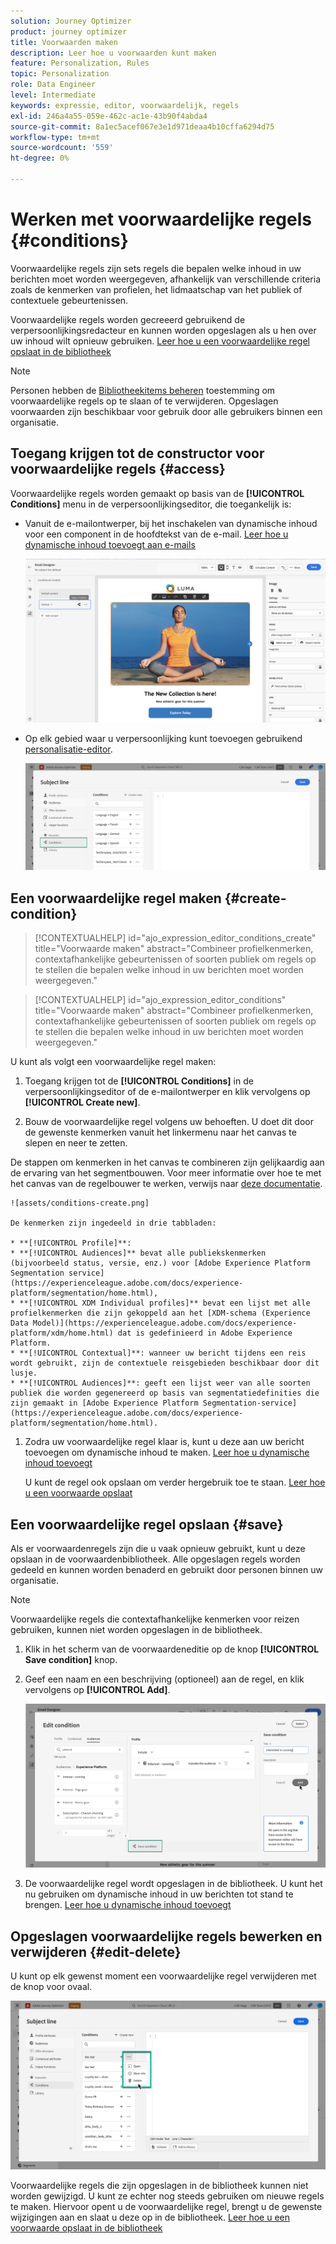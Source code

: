 ```yaml
---
solution: Journey Optimizer
product: journey optimizer
title: Voorwaarden maken
description: Leer hoe u voorwaarden kunt maken
feature: Personalization, Rules
topic: Personalization
role: Data Engineer
level: Intermediate
keywords: expressie, editor, voorwaardelijk, regels
exl-id: 246a4a55-059e-462c-ac1e-43b90f4abda4
source-git-commit: 8a1ec5acef067e3e1d971deaa4b10cffa6294d75
workflow-type: tm+mt
source-wordcount: '559'
ht-degree: 0%

---
```


# Werken met voorwaardelijke regels {#conditions}

Voorwaardelijke regels zijn sets regels die bepalen welke inhoud in uw berichten moet worden weergegeven, afhankelijk van verschillende criteria zoals de kenmerken van profielen, het lidmaatschap van het publiek of contextuele gebeurtenissen.

Voorwaardelijke regels worden gecreeerd gebruikend de verpersoonlijkingsredacteur en kunnen worden opgeslagen als u hen over uw inhoud wilt opnieuw gebruiken. [Leer hoe u een voorwaardelijke regel opslaat in de bibliotheek](#save)

>[!NOTE]
>
>Personen hebben de [Bibliotheekitems beheren](../administration/ootb-product-profiles.md) toestemming om voorwaardelijke regels op te slaan of te verwijderen. Opgeslagen voorwaarden zijn beschikbaar voor gebruik door alle gebruikers binnen een organisatie.

## Toegang krijgen tot de constructor voor voorwaardelijke regels {#access}

Voorwaardelijke regels worden gemaakt op basis van de **[!UICONTROL Conditions]** menu in de verpersoonlijkingseditor, die toegankelijk is:

* Vanuit de e-mailontwerper, bij het inschakelen van dynamische inhoud voor een component in de hoofdtekst van de e-mail. [Leer hoe u dynamische inhoud toevoegt aan e-mails](dynamic-content.md#emails)

  ![](assets/conditions-access-email.png)

* Op elk gebied waar u verpersoonlijking kunt toevoegen gebruikend [personalisatie-editor](personalization-build-expressions.md).

  ![](assets/conditions-access-editor.png)

## Een voorwaardelijke regel maken {#create-condition}

>[!CONTEXTUALHELP]
>id="ajo_expression_editor_conditions_create"
>title="Voorwaarde maken"
>abstract="Combineer profielkenmerken, contextafhankelijke gebeurtenissen of soorten publiek om regels op te stellen die bepalen welke inhoud in uw berichten moet worden weergegeven."

>[!CONTEXTUALHELP]
>id="ajo_expression_editor_conditions"
>title="Voorwaarde maken"
>abstract="Combineer profielkenmerken, contextafhankelijke gebeurtenissen of soorten publiek om regels op te stellen die bepalen welke inhoud in uw berichten moet worden weergegeven."

U kunt als volgt een voorwaardelijke regel maken:

1. Toegang krijgen tot de **[!UICONTROL Conditions]** in de verpersoonlijkingseditor of de e-mailontwerper en klik vervolgens op **[!UICONTROL Create new]**.

1. Bouw de voorwaardelijke regel volgens uw behoeften. U doet dit door de gewenste kenmerken vanuit het linkermenu naar het canvas te slepen en neer te zetten.

De stappen om kenmerken in het canvas te combineren zijn gelijkaardig aan de ervaring van het segmentbouwen. Voor meer informatie over hoe te met het canvas van de regelbouwer te werken, verwijs naar [deze documentatie](https://experienceleague.adobe.com/docs/experience-platform/segmentation/ui/segment-builder.html#rule-builder-canvas).

    ![assets/conditions-create.png]
    
    De kenmerken zijn ingedeeld in drie tabbladen:
    
    * **[!UICONTROL Profile]**:
    * **[!UICONTROL Audiences]** bevat alle publiekskenmerken (bijvoorbeeld status, versie, enz.) voor [Adobe Experience Platform Segmentation service](https://experienceleague.adobe.com/docs/experience-platform/segmentation/home.html),
    * **[!UICONTROL XDM Individual profiles]** bevat een lijst met alle profielkenmerken die zijn gekoppeld aan het [XDM-schema (Experience Data Model)](https://experienceleague.adobe.com/docs/experience-platform/xdm/home.html) dat is gedefinieerd in Adobe Experience Platform.
    * **[!UICONTROL Contextual]**: wanneer uw bericht tijdens een reis wordt gebruikt, zijn de contextuele reisgebieden beschikbaar door dit lusje.
    * **[!UICONTROL Audiences]**: geeft een lijst weer van alle soorten publiek die worden gegenereerd op basis van segmentatiedefinities die zijn gemaakt in [Adobe Experience Platform Segmentation-service](https://experienceleague.adobe.com/docs/experience-platform/segmentation/home.html).

1. Zodra uw voorwaardelijke regel klaar is, kunt u deze aan uw bericht toevoegen om dynamische inhoud te maken. [Leer hoe u dynamische inhoud toevoegt](dynamic-content.md)

   U kunt de regel ook opslaan om verder hergebruik toe te staan. [Leer hoe u een voorwaarde opslaat](#save)

## Een voorwaardelijke regel opslaan {#save}

Als er voorwaardenregels zijn die u vaak opnieuw gebruikt, kunt u deze opslaan in de voorwaardenbibliotheek. Alle opgeslagen regels worden gedeeld en kunnen worden benaderd en gebruikt door personen binnen uw organisatie.

>[!NOTE]
>
>Voorwaardelijke regels die contextafhankelijke kenmerken voor reizen gebruiken, kunnen niet worden opgeslagen in de bibliotheek.

1. Klik in het scherm van de voorwaardeneditie op de knop **[!UICONTROL Save condition]** knop.

1. Geef een naam en een beschrijving (optioneel) aan de regel, en klik vervolgens op **[!UICONTROL Add]**.

   ![](assets/conditions-name-description.png)

1. De voorwaardelijke regel wordt opgeslagen in de bibliotheek. U kunt het nu gebruiken om dynamische inhoud in uw berichten tot stand te brengen. [Leer hoe u dynamische inhoud toevoegt](dynamic-content.md)

## Opgeslagen voorwaardelijke regels bewerken en verwijderen {#edit-delete}

U kunt op elk gewenst moment een voorwaardelijke regel verwijderen met de knop voor ovaal.

![](assets/conditions-open.png)

Voorwaardelijke regels die zijn opgeslagen in de bibliotheek kunnen niet worden gewijzigd. U kunt ze echter nog steeds gebruiken om nieuwe regels te maken. Hiervoor opent u de voorwaardelijke regel, brengt u de gewenste wijzigingen aan en slaat u deze op in de bibliotheek. [Leer hoe u een voorwaarde opslaat in de bibliotheek](#save)
